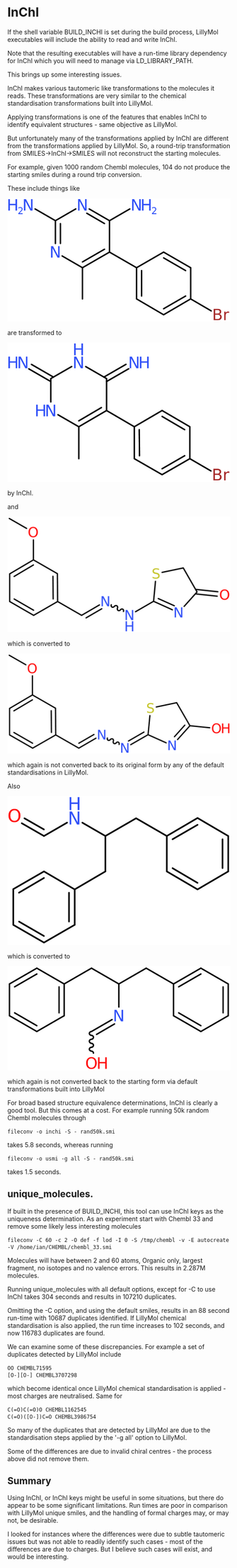 # InChI
If the shell variable BUILD_INCHI is set during the build process, LillyMol executables
will include the ability to read and write InChI.

Note that the resulting executables will have a run-time library dependency for InChI which
you will need to manage via LD_LIBRARY_PATH.

This brings up some interesting issues.

InChI makes various tautomeric like transformations to the molecules it reads. These
transformations are very similar to the chemical standardisation transformations built
into LillyMol.

Applying transformations is one of the features that enables InChI to identify
equivalent structures - same objective as LillyMol.

But unfortunately many of the transformations applied by InChI are different from
the transformations applied by LillyMol. So, a round-trip transformation from 
SMILES->InChI->SMILES will not reconstruct the starting molecules.

For example, given 1000 random Chembl molecules, 104 do not produce the starting
smiles during a round trip conversion.

These include things like

![CHEMBL532375](Images/CHEMBL532375.png)

are transformed to

![CHEMBL532375](Images/CHEMBL532375_inchi.png)

by InChI.

and 

![CHEMBL592141](Images/CHEMBL592141.png)

which is converted to

![CHEMBL592141](Images/CHEMBL592141_inchi.png)

which again is not converted back to its original form by any of the default
standardisations in LillyMol.

Also

![CHEMBL4764428](Images/CHEMBL4764428.png)

which is converted to

![CHEMBL4764428](Images/CHEMBL4764428_inchi.png)

which again is not converted back to the starting form via default transformations
built into LillyMol

For broad based structure equivalence determinations, InChI is clearly a good tool. But
this comes at a cost. For example running 50k random Chembl molecules through
```
fileconv -o inchi -S - rand50k.smi
```
takes 5.8 seconds, whereas running
```
fileconv -o usmi -g all -S - rand50k.smi
```
takes 1.5 seconds.

## unique_molecules.
If built in the presence of BUILD_INCHI, this tool can use InChI keys as the 
uniqueness determination. As an experiment start with Chembl 33 and remove
some likely less interesting molecules
```
fileconv -C 60 -c 2 -O def -f lod -I 0 -S /tmp/chembl -v -E autocreate -V /home/ian/CHEMBL/chembl_33.smi
```
Molecules will have between 2 and 60 atoms, Organic only, largest fragment, no isotopes and no
valence errors. This results in 2.287M molecules.

Running unique_molecules with all default options, except for -C to use InChI takes
304 seconds and results in 107210 duplicates.

Omitting the -C option, and using the default smiles, results in an 88 second run-time with
10687 duplicates identified. If LillyMol chemical standardisation is also applied, the run time
increases to 102 seconds, and now 116783 duplicates are found.

We can examine some of these discrepancies. For example a set of duplicates detected by
LillyMol include
```
OO CHEMBL71595
[O-][O-] CHEMBL3707298
```
which become identical once LillyMol chemical standardisation is applied - most charges
are neutralised. Same for
```
C(=O)C(=O)O CHEMBL1162545
C(=O)([O-])C=O CHEMBL3986754
```
So many of the duplicates that are detected by LillyMol are due to the standardisation
steps applied by the '-g all' option to LillyMol.

Some of the differences are due to invalid chiral centres - the process above did not
remove them.

## Summary
Using InChI, or InChI keys might be useful in some situations, but there do appear
to be some significant limitations. Run times are poor in comparison with LillyMol
unique smiles, and the handling of formal charges may, or may not, be desirable.

I looked for instances where the differences were due to subtle tautomeric issues
but was not able to readily identify such cases - most of the differences are due to
charges. But I believe such cases will exist, and would be interesting.
